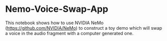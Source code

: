 # Nemo-Voice-Swap-App
This notebook shows how to use NVIDIA NeMo (https://github.com/NVIDIA/NeMo) to construct a toy demo which will swap a voice in the audio fragment with a computer generated one.
